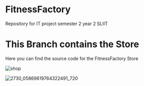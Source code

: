 # FitnessFactory
Repository for IT project semester 2 year 2 SLIIT

# This Branch contains the Store

Here you can find the source code for the FitnessFactory Store

![shop](https://user-images.githubusercontent.com/89182652/135668418-b3263dcb-8f52-461e-9e3e-1f98f00fc426.png)


![2730_05869619764322491_720](https://user-images.githubusercontent.com/88605573/135747492-c5f614ee-186a-476e-8ced-4586e9a2e327.jpg)

